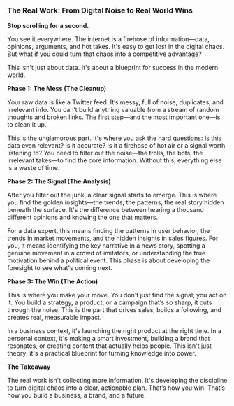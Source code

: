 ### **The Real Work: From Digital Noise to Real World Wins**

**Stop scrolling for a second.**

You see it everywhere. The internet is a firehose of information—data, opinions, arguments, and hot takes. It's easy to get lost in the digital chaos. But what if you could turn that chaos into a competitive advantage?

This isn't just about data. It's about a blueprint for success in the modern world.

**Phase 1: The Mess (The Cleanup)**

Your raw data is like a Twitter feed. It’s messy, full of noise, duplicates, and irrelevant info. You can’t build anything valuable from a stream of random thoughts and broken links. The first step—and the most important one—is to clean it up.

This is the unglamorous part. It's where you ask the hard questions: Is this data even relevant? Is it accurate? Is it a firehose of hot air or a signal worth listening to? You need to filter out the noise—the trolls, the bots, the irrelevant takes—to find the core information. Without this, everything else is a waste of time.

**Phase 2: The Signal (The Analysis)**

After you filter out the junk, a clear signal starts to emerge. This is where you find the golden insights—the trends, the patterns, the real story hidden beneath the surface. It's the difference between hearing a thousand different opinions and knowing the one that matters.

For a data expert, this means finding the patterns in user behavior, the trends in market movements, and the hidden insights in sales figures. For you, it means identifying the key narrative in a news story, spotting a genuine movement in a crowd of imitators, or understanding the true motivation behind a political event. This phase is about developing the foresight to see what's coming next.

**Phase 3: The Win (The Action)**

This is where you make your move. You don't just find the signal; you act on it. You build a strategy, a product, or a campaign that’s so sharp, it cuts through the noise. This is the part that drives sales, builds a following, and creates real, measurable impact.

In a business context, it's launching the right product at the right time. In a personal context, it's making a smart investment, building a brand that resonates, or creating content that actually helps people. This isn't just theory; it's a practical blueprint for turning knowledge into power.

**The Takeaway**

The real work isn't collecting more information. It's developing the discipline to turn digital chaos into a clear, actionable plan. That’s how you win. That’s how you build a business, a brand, and a future.